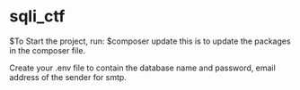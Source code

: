 # sqli_ctf
$To Start the project, run:
$composer update
this is to update the packages in the composer file.

Create your .env file to contain the database name and password, email address of the sender for smtp.
